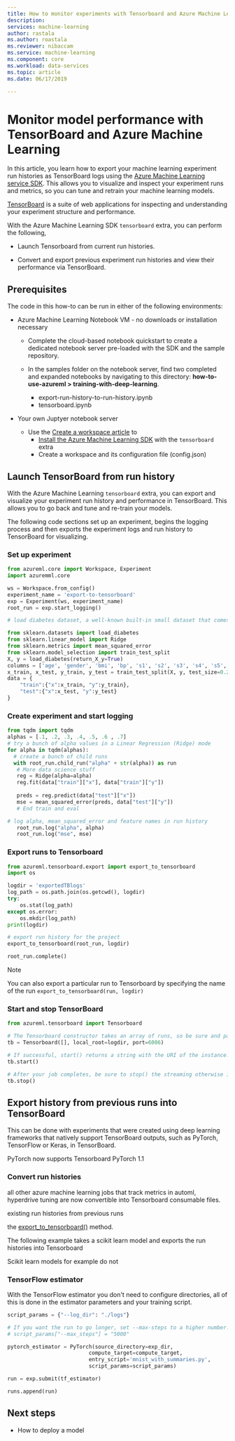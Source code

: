 ```yaml
---
title: How to monitor experiments with Tensorboard and Azure Machine Learning service
description: 
services: machine-learning
author: rastala
ms.author: roastala
ms.reviewer: nibaccam
ms.service: machine-learning
ms.component: core
ms.workload: data-services
ms.topic: article
ms.date: 06/17/2019

---
```


# Monitor model performance with TensorBoard and Azure Machine Learning

In this article, you learn how to export your machine learning experiment run histories as TensorBoard logs using the [Azure Machine Learning service SDK](https://docs.microsoft.com/python/api/overview/azure/ml/intro?view=azure-ml-py). This allows you to visualize and inspect your experiment runs and metrics, so you can tune and retrain your machine learning models.

[TensorBoard](https://www.tensorflow.org/tensorboard/r1/overview) is a suite of web applications for inspecting and understanding your experiment structure and performance.

With the Azure Machine Learning SDK `tensorboard` extra, you can perform the following,    

* Launch Tensorboard from current run histories.

* Convert and export previous experiment run histories and view their performance via TensorBoard.

## Prerequisites

The code in this how-to can be run in either of the following environments: 

* Azure Machine Learning Notebook VM - no downloads or installation necessary

    * Complete the cloud-based notebook quickstart to create a dedicated notebook server pre-loaded with the SDK and the sample repository.

    * In the samples folder on the notebook server, find  two completed and expanded notebooks by navigating to this directory: **how-to-use-azureml > training-with-deep-learning**.
        * export-run-history-to-run-history.ipynb
        * tensorboard.ipynb

* Your own Juptyer notebook server
  * Use the [Create a workspace article](setup-create-workspace.md) to
      * [Install the Azure Machine Learning SDK](https://docs.microsoft.com/python/api/overview/azure/ml/install?view=azure-ml-py) with the `tensorboard` extra
      * Create a workspace and its configuration file (config.json)

## Launch TensorBoard from run history

With the Azure Machine Learning `tensorboard` extra, you can export and visualize your experiment run history and performance in TensorBoard. This allows you to go back and tune and re-train your models. 

The following code sections set up an experiment, begins the logging process and then exports the experiment logs and run history to TensorBoard for visualizing. 

### Set up experiment

```python
from azureml.core import Workspace, Experiment
import azuremml.core

ws = Workspace.from_config()
experiment_name = 'export-to-tensorboard'
exp = Experiment(ws, experiment_name)
root_run = exp.start_logging()

# load diabetes dataset, a well-known built-in small dataset that comes with scikit-learn

from sklearn.datasets import load_diabetes
from sklearn.linear_model import Ridge
from sklearn.metrics import mean_squared_error
from sklearn.model_selection import train_test_split
X, y = load_diabetes(return_X_y=True)
columns = ['age', 'gender', 'bmi', 'bp', 's1', 's2', 's3', 's4', 's5', 's6']
x_train, x_test, y_train, y_test = train_test_split(X, y, test_size=0.2, random_state=0)
data = {
    "train":{"x":x_train, "y":y_train},        
    "test":{"x":x_test, "y":y_test}
}
```
### Create experiment and start logging
```python
from tqdm import tqdm
alphas = [.1, .2, .3, .4, .5, .6 , .7]
# try a bunch of alpha values in a Linear Regression (Ridge) mode
for alpha in tqdm(alphas):
  # create a bunch of child runs
  with root_run.child_run("alpha" + str(alpha)) as run
   # More data science stuff
   reg = Ridge(alpha=alpha)
   reg.fit(data["train"]["x"], data["train"]["y"])    
 
   preds = reg.predict(data["test"]["x"])
   mse = mean_squared_error(preds, data["test"]["y"])
   # End train and eval

# log alpha, mean_squared_error and feature names in run history
   root_run.log("alpha", alpha)
   root_run.log("mse", mse)
```

### Export runs to Tensorboard

```Python
from azureml.tensorboard.export import export_to_tensorboard
import os

logdir = 'exportedTBlogs'
log_path = os.path.join(os.getcwd(), logdir)
try:
    os.stat(log_path)
except os.error:
    os.mkdir(log_path)
print(logdir)

# export run history for the project
export_to_tensorboard(root_run, logdir)

root_run.complete()
```

>[!Note]
 You can also export a particular run to Tensorboard by specifying the name of the run  `export_to_tensorboard(run, logdir)`

### Start and stop TensorBoard 

```python
from azureml.tensorboard import Tensorboard

# The Tensorboard constructor takes an array of runs, so be sure and pass it in as a single-element array here
tb = Tensorboard([], local_root=logdir, port=6006)

# If successful, start() returns a string with the URI of the instance.
tb.start()

# After your job completes, be sure to stop() the streaming otherwise it will continue to run. 
tb.stop()
```

## Export history from previous runs into TensorBoard

This can be done with experiments that were created using deep learning frameworks that natively support TensorBoard outputs, such as PyTorch, TensorFlow or Keras, in TensorBoard. 

PyTorch now supports Tensorboard
PyTorch 1.1

### Convert run histories

all other azure machine learning jobs that track metrics in automl, hyperdrive tuning are now convertible into Tensorboard consumable files.

existing run histories from previous runs

the [export_to_tensorboard()](https://docs.microsoft.com/python/api/azureml-tensorboard/azureml.tensorboard.export?view=azure-ml-py) method. 

The following example takes a scikit learn model and exports the run histories into Tensorboard

Scikit learn models for example do not 


### TensorFlow estimator

With the TensorFlow estimator you don't need to configure directories, all of this is done in the estimator parameters and your training script.

```Python
script_params = {"--log_dir": "./logs"}

# If you want the run to go longer, set --max-steps to a higher number.
# script_params["--max_steps"] = "5000"

pytorch_estimator = PyTorch(source_directory=exp_dir,
                          compute_target=compute_target,
                          entry_script='mnist_with_summaries.py',
                          script_params=script_params)

run = exp.submit(tf_estimator)

runs.append(run)
```
## Next steps

* How to deploy a model

